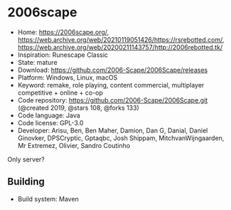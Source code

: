 # 2006scape

- Home: https://2006scape.org/, https://web.archive.org/web/20210119051426/https://rsrebotted.com/, https://web.archive.org/web/20200211143757/http://2006rebotted.tk/
- Inspiration: Runescape Classic
- State: mature
- Download: https://github.com/2006-Scape/2006Scape/releases
- Platform: Windows, Linux, macOS
- Keyword: remake, role playing, content commercial, multiplayer competitive + online + co-op
- Code repository: https://github.com/2006-Scape/2006Scape.git (@created 2019, @stars 108, @forks 133)
- Code language: Java
- Code license: GPL-3.0
- Developer: Arisu, Ben, Ben Maher, Damion, Dan G, Danial, Daniel Ginovker, DPSCryptic, Gptaqbc, Josh Shippam, MitchvanWijngaarden, Mr Extremez, Olivier, Sandro Coutinho

Only server?

## Building

- Build system: Maven
